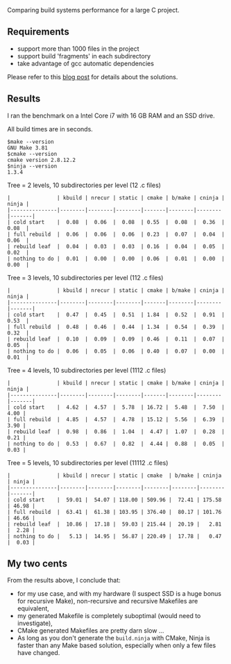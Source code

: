 Comparing build systems performance for a large C project.

Requirements
------------

- support more than 1000 files in the project
- support build 'fragments' in each subdirectory
- take advantage of gcc automatic dependencies

Please refer to this [blog post](http://kaizou.org/2016/09/build-benchmark-large-c-project/) for details about the solutions.

Results
-------

I ran the benchmark on a Intel Core i7 with 16 GB RAM and an SSD drive.

All build times are in seconds.
~~~~
$make --version
GNU Make 3.81
$cmake --version
cmake version 2.8.12.2
$ninja --version
1.3.4
~~~~

Tree = 2 levels, 10 subdirectories per level (12 .c files)

~~~~
|               | kbuild | nrecur | static | cmake | b/make | cninja | ninja |
|---------------|--------|--------|--------|-------|--------|--------|-------|
| cold start    |  0.08  |  0.06  |  0.08  | 0.55  |  0.08  |  0.36  | 0.08  |
| full rebuild  |  0.06  |  0.06  |  0.06  | 0.23  |  0.07  |  0.04  | 0.06  |
| rebuild leaf  |  0.04  |  0.03  |  0.03  | 0.16  |  0.04  |  0.05  | 0.02  |
| nothing to do |  0.01  |  0.00  |  0.00  | 0.06  |  0.01  |  0.00  | 0.00  |
~~~~

Tree = 3 levels, 10 subdirectories per level (112 .c files)

~~~~
|               | kbuild | nrecur | static | cmake | b/make | cninja | ninja |
|---------------|--------|--------|--------|-------|--------|--------|-------|
| cold start    |  0.47  |  0.45  |  0.51  | 1.84  |  0.52  |  0.91  | 0.53  |
| full rebuild  |  0.48  |  0.46  |  0.44  | 1.34  |  0.54  |  0.39  | 0.32  |
| rebuild leaf  |  0.10  |  0.09  |  0.09  | 0.46  |  0.11  |  0.07  | 0.05  |
| nothing to do |  0.06  |  0.05  |  0.06  | 0.40  |  0.07  |  0.00  | 0.01  |
~~~~

Tree = 4 levels, 10 subdirectories per level (1112 .c files)

~~~~
|               | kbuild | nrecur | static | cmake | b/make | cninja | ninja |
|---------------|--------|--------|--------|-------|--------|--------|-------|
| cold start    |  4.62  |  4.57  |  5.78  | 16.72 |  5.48  |  7.50  |  4.00 |
| full rebuild  |  4.85  |  4.57  |  4.78  | 15.12 |  5.56  |  6.39  |  3.90 |
| rebuild leaf  |  0.98  |  0.86  |  1.04  |  4.47 |  1.07  |  0.28  |  0.21 |
| nothing to do |  0.53  |  0.67  |  0.82  |  4.44 |  0.88  |  0.05  |  0.03 |
~~~~

Tree = 5 levels, 10 subdirectories per level (11112 .c files)

~~~~
|               | kbuild | nrecur | static | cmake  | b/make | cninja | ninja |
|---------------|--------|--------|--------|--------|--------|--------|-------|
| cold start    |  59.01 |  54.07 | 118.00 | 509.96 |  72.41 | 175.58 | 46.98 |
| full rebuild  |  63.41 |  61.38 | 103.95 | 376.40 |  80.17 | 101.76 | 46.66 |
| rebuild leaf  |  10.86 |  17.18 |  59.03 | 215.44 |  20.19 |   2.81 |  2.28 |
| nothing to do |   5.13 |  14.95 |  56.87 | 220.49 |  17.78 |   0.47 |  0.03 |
~~~~

My two cents
------------

From the results above, I conclude that:

- for my use case, and with my hardware (I suspect SSD is a huge bonus for recursive Make), non-recursive and recursive Makefiles are equivalent,
- my generated Makefile is completely suboptimal (would need to investigate),
- CMake generated Makefiles are pretty darn slow ...
- As long as you don't generate the `build.ninja` with CMake, Ninja is faster than any Make based solution, especially when only a few files have changed.

